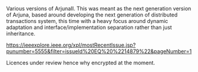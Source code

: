 Various versions of ArjunaII. This was meant as the next generation version of Arjuna, based around developing the next generation of distributed transactions system, this time with a heavy focus around dynamic adaptation and interface/implementation separation rather than just inheritance.

https://ieeexplore.ieee.org/xpl/mostRecentIssue.jsp?punumber=5555&filter=issueId%20EQ%20%2214879%22&pageNumber=1

Licences under review hence why encrypted at the moment.
